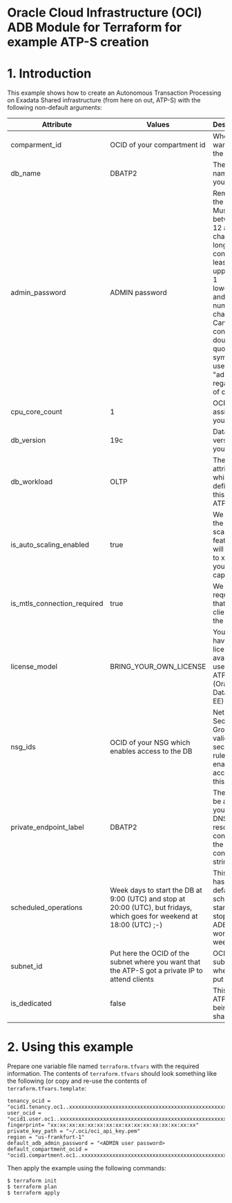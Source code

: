 # Oracle Cloud Infrastructure (OCI) ADB Module for Terraform for example ATP-S creation

# 1. Introduction

This example shows how to create an Autonomous Transaction Processing on Exadata Shared infrastructure (from here on out, ATP-S) with the following non-default arguments:

| Attribute | Values | Description |
| --- | --- | --- | 
| comparment_id | OCID of your compartment id | Where you want to put the ATP-S |
| db_name | DBATP2 | The db name of your ATP-S | 
| admin_password | ADMIN password | Remember the rules: Must be between 12 and 30 characters long, must contain at least 1 uppercase, 1 lowercase, and 1 numeric character. Cannot contain the double quote symbol ("), username "admin" regardless of casing. |
| cpu_core_count | 1 | OCPUs assigned to your ATP-S |
| db_version | 19c | Database version of your ATP-S |
| db_workload| OLTP | The attribute which defines that this is an ATP-S! |
| is_auto_scaling_enabled | true | We enable the auto-scaling feature, it will add up to x3 times your OCPU capacity |
| is_mtls_connection_required | true | We required that DB clients use the wallet |
| license_model | BRING_YOUR_OWN_LICENSE | You should have a licenses available to use this ATP-S (Oracle Database EE)
| nsg_ids | OCID of your NSG which enables access to the DB | Network Security Group with valid security rules to enable access to this ATP-S | 
| private_endpoint_label | DBATP2 | The label to be added to your VCN DNS resolver to configure the connection string |
| scheduled_operations | Week days to start the DB at 9:00 (UTC) and stop at 20:00 (UTC), but fridays, which goes for weekend at 18:00 (UTC) ;-) | This ATP-S has a default schedule to start and stop the ADB every working week day. |
| subnet_id | Put here the OCID of the subnet where you want that the ATP-S got a private IP to attend clients | OCID of the subnet where to put ATP-S |
| is_dedicated | false | This is an ATP-***S***, for being shared. |

# 2. Using this example

Prepare one variable file named `terraform.tfvars` with the required information. The contents of `terraform.tfvars` should look something like the following (or copy and re-use the contents of `terraform.tfvars.template`:

```
tenancy_ocid = "ocid1.tenancy.oc1..xxxxxxxxxxxxxxxxxxxxxxxxxxxxxxxxxxxxxxxxxxxxxxxxxxxxxxxxxxxx"
user_ocid = "ocid1.user.oc1..xxxxxxxxxxxxxxxxxxxxxxxxxxxxxxxxxxxxxxxxxxxxxxxxxxxxxxxxxxxx"
fingerprint= "xx:xx:xx:xx:xx:xx:xx:xx:xx:xx:xx:xx:xx:xx:xx:xx"
private_key_path = "~/.oci/oci_api_key.pem"
region = "us-frankfurt-1"
default_adb_admin_password = "<ADMIN user password>
default_compartment_ocid = "ocid1.compartment.oc1..xxxxxxxxxxxxxxxxxxxxxxxxxxxxxxxxxxxxxxxxxxxxxxxxxxxxxxxxxxxx"
```

Then apply the example using the following commands:

```
$ terraform init
$ terraform plan
$ terraform apply
```

